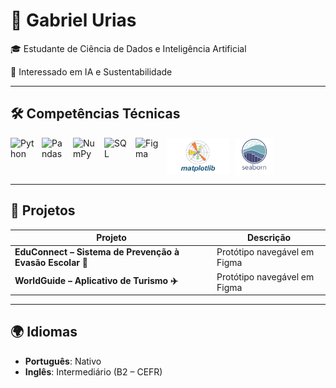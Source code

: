 # 👋 Gabriel Urias  

🎓 Estudante de Ciência de Dados e Inteligência Artificial

🤖 Interessado em IA e Sustentabilidade

---

## 🛠️ Competências Técnicas  

<!-- Python -->
<img align="left" alt="Python" title="Python" width="40px" style="padding-right: 10px;" 
src="https://cdn.jsdelivr.net/gh/devicons/devicon@latest/icons/python/python-original.svg"/>

<!-- Pandas -->
<img align="left" alt="Pandas" title="Pandas" width="40px" style="padding-right: 10px;" 
src="https://cdn.jsdelivr.net/gh/devicons/devicon@latest/icons/pandas/pandas-original.svg"/>

<!-- NumPy -->
<img align="left" alt="NumPy" title="NumPy" width="40px" style="padding-right: 10px;" 
src="https://cdn.jsdelivr.net/gh/devicons/devicon@latest/icons/numpy/numpy-original.svg"/>

<!-- SQL (MySQL como referência) -->
<img align="left" alt="SQL" title="SQL" width="40px" style="padding-right: 10px;" 
src="https://cdn.jsdelivr.net/gh/devicons/devicon@latest/icons/mysql/mysql-original.svg"/>

<!-- Figma -->
<img align="left" alt="Figma" title="Figma" width="40px" style="padding-right: 10px;" 
src="https://cdn.jsdelivr.net/gh/devicons/devicon@latest/icons/figma/figma-original.svg"/>

<!-- Matplotlib -->
<img align="left" alt="Matplotlib" title="Matplotlib" width="100px" style="padding-right: 10px;" 
src="matplotlib.png"/>

<!-- Seaborn -->
<img align="left" alt="Seaborn" title="Seaborn" width="60px" style="padding-right: 10px;" 
src="seaborn.png"/>

<br clear="left"/>

---

## 📂 Projetos  

| Projeto | Descrição |
|---------|-----------|
| **EduConnect – Sistema de Prevenção à Evasão Escolar 📖** | Protótipo navegável em Figma |
| **WorldGuide – Aplicativo de Turismo ✈️** | Protótipo navegável em Figma |

---

## 🌍 Idiomas

- **Português**: Nativo  
- **Inglês**: Intermediário (B2 – CEFR)  
